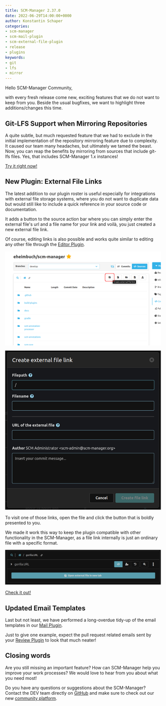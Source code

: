 ```yaml
---
title: SCM-Manager 2.37.0
date: 2022-06-29T14:00:00+0000
author: Konstantin Schaper
categories:
- scm-manager
- scm-mail-plugin
- scm-external-file-plugin
- release
- plugins
keywords:
- git
- lfs
- mirror
---
```


Hello SCM-Manager Community,

with every fresh release come new, exciting features that we do not want to keep from you. Beside the usual
bugfixes, we want to highlight three additions/changes this time.

## Git-LFS Support when Mirroring Repositories

A quite subtle, but much requested feature that we had to exclude in the initial
implementation of the repository mirroring feature due to complexity. It caused our team
many headaches, but ultimately we tamed the beast. Now, you can reap the benefits
by mirroring from sources that include git-lfs files. Yes, that includes SCM-Manager 1.x instances!

[Try it right now!](https://scm-manager.org/plugins/scm-repository-mirror-plugin/)

## New Plugin: External File Links

The latest addition to our plugin roster is useful especially for integrations with external file storage systems, where
you do not want to duplicate data but would still like to include a quick reference in your source code or documentation.

It adds a button to the source action bar where you can simply enter the external file's url and
a file name for your link and voilà, you just created a new external file link.

Of course, editing links is also possible and works quite similar to editing any other file through the [Editor Plugin](https://scm-manager.org/plugins/scm-editor-plugin/).

![Create File Link](assets/createFileLink.png)

![Create File Link](assets/createModal.png)

To visit one of those links, open the file and click the button that is boldly presented to you.

We made it work this way to keep the plugin compatible with other functionality in the SCM-Manager,
as a file link internally is just an ordinary file with a specific format.

![Open File Link](assets/openFile.png)

[Check it out!](https://scm-manager.org/plugins/scm-external-file-plugin/)

## Updated Email Templates

Last but not least, we have performed a long-overdue tidy-up of the email templates in our [Mail Plugin](https://scm-manager.org/plugins/scm-mail-plugin/).

Just to give one example, expect the pull request related emails sent by your [Review Plugin](https://scm-manager.org/plugins/scm-review-plugin/) to look that much neater!

## Closing words
Are you still missing an important feature? How can SCM-Manager help you improve your work processes?
We would love to hear from you about what you need most!

Do you have any questions or suggestions about the SCM-Manager?
Contact the DEV team directly on [GitHub](https://github.com/scm-manager/scm-manager/) and make sure
to check out our new [community platform](https://community.cloudogu.com/c/scm-manager/).
